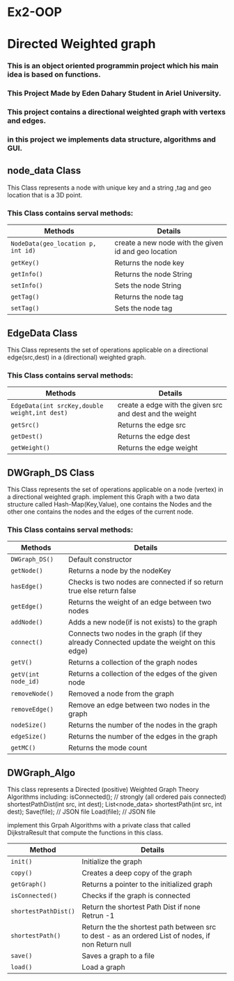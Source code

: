 # Ex2-OOP
# Directed Weighted graph 

### This is an object oriented programmin project which his main idea is based on functions.

### This Project Made by Eden Dahary Student in Ariel University.

### This project contains a directional weighted graph with vertexs and edges.

### in this project we implements data structure, algorithms and GUI.

## node_data Class

This Class represents a node with unique key and a string ,tag and geo location that is a 3D point.

### This Class contains serval methods:

| **Methods**      |    **Details**        |
|-----------------|-----------------------|
| `NodeData(geo_location p, int id)` | create a new node with the given id and geo location |
| `getKey()` | Returns the node key |
| `getInfo()` | Returns the node String |
| `setInfo()` | Sets the node String  |
| `getTag()` | Returns the node tag |
| `setTag()` | Sets the node tag |

## EdgeData Class

This Class represents the set of operations applicable on a directional edge(src,dest) in a (directional) weighted graph.

### This Class contains serval methods:

| **Methods**      |    **Details**        |
|-----------------|-----------------------|
| `EdgeData(int srcKey,double weight,int dest)` | create a edge with the given src and dest and the weight |
| `getSrc()` | Returns the edge src |
| `getDest()` | Returns the edge dest |
| `getWeight()` | Returns the edge weight |


## DWGraph_DS Class

This Class represents the set of operations applicable on a node (vertex) in a directional weighted graph.
implement this Graph with a two data structure called Hash-Map(Key,Value), one contains the Nodes and the other one contains the nodes and the edges of the current node.

### This Class contains serval methods:

| **Methods**      |    **Details**        |
|-----------------|-----------------------|
| `DWGraph_DS()` | Default constructor     |
| `getNode()` | Returns a node by the nodeKey |
| `hasEdge()` | Checks is two nodes are connected if so return true else return false|
| `getEdge()` | Returns the weight of an edge between two nodes |
| `addNode()` | Adds a new node(if is not exists) to the graph |
| `connect()` | Connects two nodes in the graph (if they already Connected update the weight on this edge)|
| `getV()` | Returns a collection of the graph nodes |
| `getV(int node_id)` | Returns a collection of the edges of the given node | 
| `removeNode()` | Removed a node from the graph | 
| `removeEdge()` | Remove an edge between two nodes in the graph |
| `nodeSize()` | Returns the number of the nodes in the graph | 
| `edgeSize()` | Returns the number of the edges in the graph |
| `getMC()` | Returns the mode count|

## DWGraph_Algo

This class represents a Directed (positive) Weighted Graph Theory Algorithms including:
 isConnected(); // strongly (all ordered pais connected)
 shortestPathDist(int src, int dest);
 List<node_data> shortestPath(int src, int dest);
 Save(file); // JSON file
 Load(file); // JSON file

implement this Grpah Algorithms with a private class that called DijkstraResult that compute the functions in this class.

| **Method**      |    **Details** |
|-----------------|--------------|
| `init()`         | Initialize the graph |
| `copy()`        | Creates a deep copy of the graph |
| `getGraph()` | Returns a pointer to the initialized graph |
| `isConnected()` | Checks if the graph is connected |
| `shortestPathDist()` | Return the shortest Path Dist if none Retrun -1|
| `shortestPath()` | Return the the shortest path between src to dest - as an ordered List of nodes, if non Return null |
| `save()` | Saves a graph to a file|
| `load()` | Load a graph |






